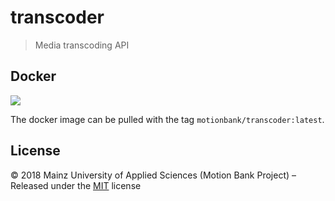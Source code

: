[comment]: # (ACHTUNG! This is an autogenerated file and will be automatically overwritten)
[comment]: # (To edit its contents please refer to the project dir '.readme')

# transcoder

> Media transcoding API



## Docker

[![](https://images.microbadger.com/badges/image/motionbank/transcoder.svg)](https://microbadger.com/images/motionbank/api "Get your own image badge on microbadger.com")

The docker image can be pulled with the tag `motionbank/transcoder:latest`.


## License

:copyright: 2018 Mainz University of Applied Sciences (Motion Bank Project) – 
Released under the [MIT](https://github.com/motionbank-js/transcoder/blob/master/LICENSE) license

